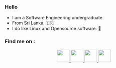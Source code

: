 ### Hello
- I am a Software Engineering undergraduate.
- From Sri Lanka. 🇱🇰
- I do like Linux and Opensource software. 🐧

### Find me on : 
<div style="text-align: center">
  
  <a href="mailto:sandeepasujeewa@gmail.com" target="_blank">
    <img src="https://user-images.githubusercontent.com/107795508/179223264-e7eb6499-474b-4c29-94f7-2d5e90106631.png" width="40" height="40" />
  </a>
  
  <a href="https://github.com/sskularathna" target="_blank">
    <img src="https://user-images.githubusercontent.com/107795508/179223290-616bb3a5-1b31-4f7a-82b4-64198d5854e4.png" width="40" height="40" />
  </a>
  
  <a href="https://social.trom.tf/profile/sujee" target="_blank">
    <img src="https://user-images.githubusercontent.com/107795508/179226380-d2225451-72c5-480d-b521-c173213f57bb.png" width="40" height="40" />
  </a>
  
  <a href="https://www.linkedin.com/in/sujeewa-s-kularathna-112065170" target="_blank">
    <img src="https://user-images.githubusercontent.com/107795508/179227203-5838ff6d-ce17-4c9f-abec-31ad77071333.png" width="40" height="40" />
  </a>
  
</div>
